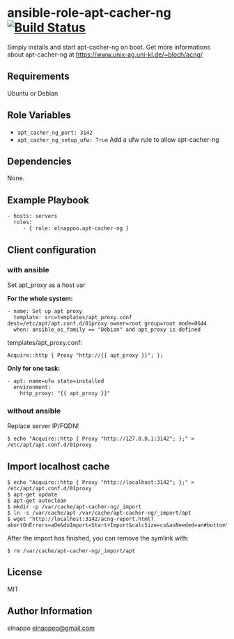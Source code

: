 # ansible-role-apt-cacher-ng [![Build Status](https://travis-ci.org/elnappo/ansible-role-apt-cacher-ng.svg?branch=master)](https://travis-ci.org/elnappo/ansible-role-apt-cacher-ng)

Simply installs and start apt-cacher-ng on boot. Get more informations about apt-cacher-ng at https://www.unix-ag.uni-kl.de/~bloch/acng/

## Requirements
Ubuntu or Debian

## Role Variables
* `apt_cacher_ng_port: 3142`
* `apt_cacher_ng_setup_ufw: True` Add a ufw rule to allow apt-cacher-ng

## Dependencies
None.

## Example Playbook
    - hosts: servers
      roles:
         - { role: elnappoo.apt-cacher-ng }

## Client configuration
### with ansible
Set apt_proxy as a host var

**For the whole system:**

	- name: Set up apt proxy
  	  template: src=templates/apt_proxy.conf dest=/etc/apt/apt.conf.d/01proxy owner=root group=root mode=0644
 	  when: ansible_os_family == "Debian" and apt_proxy is defined
 	  
templates/apt_proxy.conf:

	Acquire::http { Proxy "http://{{ apt_proxy }}"; };

**Only for one task:**

	- apt: name=ufw state=installed
	  environment: 
	    http_proxy: "{{ apt_proxy }}"
      
### without ansible
Replace server IP/FQDN!

	$ echo "Acquire::http { Proxy "http://127.0.0.1:3142"; };" > /etc/apt/apt.conf.d/01proxy

## Import localhost cache

	$ echo "Acquire::http { Proxy "http://localhost:3142"; };" > /etc/apt/apt.conf.d/01proxy
	$ apt-get update
	$ apt-get autoclean
	$ mkdir -p /var/cache/apt-cacher-ng/_import
	$ ln -s /var/cache/apt /var/cache/apt-cacher-ng/_import/apt
	$ wget "http://localhost:3142/acng-report.html?abortOnErrors=aOe&doImport=Start+Import&calcSize=cs&asNeeded=an#bottom"
	
After the import has finished, you can remove the symlink with:

	$ rm /var/cache/apt-cacher-ng/_import/apt

## License

MIT

## Author Information

elnappo <elnappoo@gmail.com>

